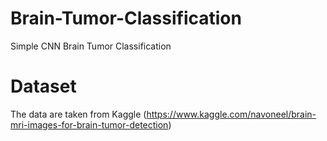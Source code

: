 # Brain-Tumor-Classification
Simple CNN Brain Tumor Classification 



# Dataset
The data are taken from Kaggle (https://www.kaggle.com/navoneel/brain-mri-images-for-brain-tumor-detection)
